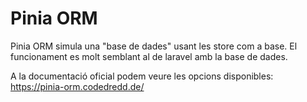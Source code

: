 # Pinia ORM

Pinia ORM simula una "base de dades" usant les store com a base. El funcionament es molt semblant al de laravel amb la base de dades.

A la documentació oficial podem veure les opcions disponibles: https://pinia-orm.codedredd.de/